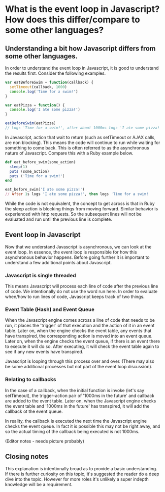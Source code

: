 # What is the event loop in Javascript? How does this differ/compare to some other languages?

## Understanding a bit how Javascript differs from some other languages.

In order to understand the event loop in Javascript, it is good to understand the results first. Consider the following examples.

```javascript
var eatBeforeSwim = function(callback) {
  setTimeout(callback, 1000)
  console.log('Time for a swim!')
}

var eatPizza = function() {
  console.log('I ate some pizza!')
}

eatBeforeSwim(eatPizza)
// Logs 'Time for a swim!', after about 1000ms logs 'I ate some pizza!'
```

In Javascript, action that wait to return (such as setTimeout or AJAX calls, are non blocking). This means the code will continue to run while waiting for something to come back. This is often referred to as the asynchronous nature of Javascript. Compare this with a Ruby example below.

```ruby
def eat_before_swim(some_action) 
  sleep(1)
  puts (some_action)
  puts ('Time for a swim!')
end

eat_before_swim('I ate some pizza!')
// After 1s logs 'I ate some pizza!', then logs 'Time for a swim!
```

While the code is not equivalent, the concept to get across is that in Ruby the sleep action is blocking things from moving forward. Similar behavior is experienced with http requests. So the subsequent lines will not be evaluated and run until the previous line is complete.

## Event loop in Javascript

Now that we understand Javascript is asynchronous, we can look at the event loop. In essence, the event loop is responsible for how this asynchronous behavior happens. Before going further it is important to understand a few additional points about Javascript.

### Javascript is single threaded

This means Javascript will process each line of code after the previous line of code. We intentionally do not use the word run here. In order to evaluate when/how to run lines of code, Javascript keeps track of two things.

### Event Table (Hash) and Event Queue

When the Javascript engine comes across a line of code that needs to be run, it places the 'trigger' of that execution and the action of it in an event table. Later on, when the engine checks the event table, any events that have transpired, the corresponding action is moved into an event queue. Later on, when the engine checks the event queue, if there is an event there to execute it will do so. After executing, it will check the event table again to see if any new events have transpired.

Javascript is looping through this process over and over. (There may also be some additional processes but not part of the event loop discussion).

### Relating to callbacks

In the case of a callback, when the initial function is invoke (let's say setTimeout), the trigger-action pair of '1000ms in the future' and callback are added to the event table. Later on, when the Javascript engine checks the event table and '1000ms in the future' has transpired, it will add the callback ot the event queue.

In reality, the callback is executed the next time the Javascript engine checks the event queue. In fact it is possible this may not be right away, and so the actual timing of the callback being executed is not 1000ms. 

(Editor notes - needs picture probably)

## Closing notes

This explanation is intentionally broad as to provide a basic understanding. If there is further curiosity on this topic, it's suggested the reader do a deep dive into the topic. However for more roles it's unlikely a super indepth knowledge will be a requirement.

